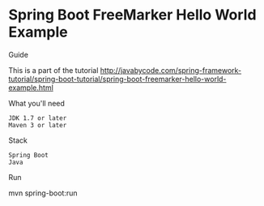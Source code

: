 # Spring Boot FreeMarker Hello World Example

Guide

This is a part of the tutorial http://javabycode.com/spring-framework-tutorial/spring-boot-tutorial/spring-boot-freemarker-hello-world-example.html

What you'll need

    JDK 1.7 or later
    Maven 3 or later

Stack

    Spring Boot
    Java

Run

mvn spring-boot:run
